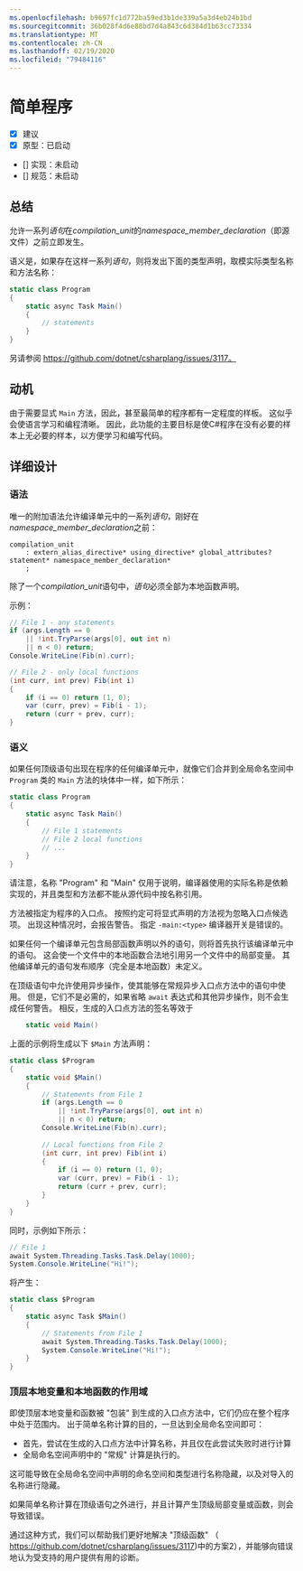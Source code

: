 ```yaml
---
ms.openlocfilehash: b9697fc1d772ba59ed3b1de339a5a3d4eb24b1bd
ms.sourcegitcommit: 36b028f4d6e88bd7d4a843c6d384d1b63cc73334
ms.translationtype: MT
ms.contentlocale: zh-CN
ms.lasthandoff: 02/19/2020
ms.locfileid: "79484116"
---
```

# <a name="simple-programs"></a>简单程序

* [x] 建议
* [x] 原型：已启动
* [] 实现：未启动
* [] 规范：未启动

## <a name="summary"></a>总结
[summary]: #summary

允许一系列*语句*在*compilation_unit*的*namespace_member_declaration*（即源文件）之前立即发生。

语义是，如果存在这样一系列*语句*，则将发出下面的类型声明，取模实际类型名称和方法名称：

``` c#
static class Program
{
    static async Task Main()
    {
        // statements
    }
}
```

另请参阅 https://github.com/dotnet/csharplang/issues/3117。

## <a name="motivation"></a>动机
[motivation]: #motivation

由于需要显式 `Main` 方法，因此，甚至最简单的程序都有一定程度的样板。 这似乎会使语言学习和编程清晰。 因此，此功能的主要目标是使C#程序在没有必要的样本上无必要的样本，以方便学习和编写代码。

## <a name="detailed-design"></a>详细设计
[design]: #detailed-design

### <a name="syntax"></a>语法

唯一的附加语法允许编译单元中的一系列*语句*，刚好在*namespace_member_declaration*之前：

``` antlr
compilation_unit
    : extern_alias_directive* using_directive* global_attributes? statement* namespace_member_declaration*
    ;
```

除了一个*compilation_unit*语句中，*语句*必须全部为本地函数声明。 

示例：

``` c#
// File 1 - any statements
if (args.Length == 0
    || !int.TryParse(args[0], out int n)
    || n < 0) return;
Console.WriteLine(Fib(n).curr);

// File 2 - only local functions
(int curr, int prev) Fib(int i)
{
    if (i == 0) return (1, 0);
    var (curr, prev) = Fib(i - 1);
    return (curr + prev, curr);
}
```

### <a name="semantics"></a>语义

如果任何顶级语句出现在程序的任何编译单元中，就像它们合并到全局命名空间中 `Program` 类的 `Main` 方法的块体中一样，如下所示：

``` c#
static class Program
{
    static async Task Main()
    {
        // File 1 statements
        // File 2 local functions
        // ...
    }
}
```

请注意，名称 "Program" 和 "Main" 仅用于说明，编译器使用的实际名称是依赖实现的，并且类型和方法都不能从源代码中按名称引用。

方法被指定为程序的入口点。 按照约定可将显式声明的方法视为忽略入口点候选项。 出现这种情况时，会报告警告。 指定 `-main:<type>` 编译器开关是错误的。

如果任何一个编译单元包含局部函数声明以外的语句，则将首先执行该编译单元中的语句。 这会使一个文件中的本地函数合法地引用另一个文件中的局部变量。 其他编译单元的语句发布顺序（完全是本地函数）未定义。

在顶级语句中允许使用异步操作，使其能够在常规异步入口点方法中的语句中使用。 但是，它们不是必需的，如果省略 `await` 表达式和其他异步操作，则不会生成任何警告。 相反，生成的入口点方法的签名等效于 
``` c#
    static void Main()
```

上面的示例将生成以下 `$Main` 方法声明：

``` c#
static class $Program
{
    static void $Main()
    {
        // Statements from File 1
        if (args.Length == 0
            || !int.TryParse(args[0], out int n)
            || n < 0) return;
        Console.WriteLine(Fib(n).curr);
        
        // Local functions from File 2
        (int curr, int prev) Fib(int i)
        {
            if (i == 0) return (1, 0);
            var (curr, prev) = Fib(i - 1);
            return (curr + prev, curr);
        }
    }
}
```

同时，示例如下所示：
``` c#
// File 1
await System.Threading.Tasks.Task.Delay(1000);
System.Console.WriteLine("Hi!");
```

将产生：
``` c#
static class $Program
{
    static async Task $Main()
    {
        // Statements from File 1
        await System.Threading.Tasks.Task.Delay(1000);
        System.Console.WriteLine("Hi!");
    }
}
```

### <a name="scope-of-top-level-local-variables-and-local-functions"></a>顶层本地变量和本地函数的作用域

即使顶层本地变量和函数被 "包装" 到生成的入口点方法中，它们仍应在整个程序中处于范围内。
出于简单名称计算的目的，一旦达到全局命名空间即可：
- 首先，尝试在生成的入口点方法中计算名称，并且仅在此尝试失败时进行计算 
- 全局命名空间声明中的 "常规" 计算是执行的。 

这可能导致在全局命名空间中声明的命名空间和类型进行名称隐藏，以及对导入的名称进行隐藏。

如果简单名称计算在顶级语句之外进行，并且计算产生顶级局部变量或函数，则会导致错误。

通过这种方式，我们可以帮助我们更好地解决 "顶级函数" （ https://github.com/dotnet/csharplang/issues/3117)中的方案2），并能够向错误地认为受支持的用户提供有用的诊断。

